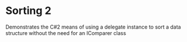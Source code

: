 ﻿# Sorting 2

Demonstrates the C#2 means of using a delegate instance to sort a data structure without the need for an IComparer class
